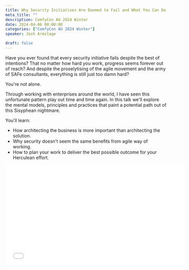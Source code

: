 ```yaml
---
title: Why Security Initiatives Are Doomed to Fail and What You Can Do About It
meta_title: ""
description: ComfyCon AU 2024 Winter
date: 2024-04-06 00:00:00
categories: ["ComfyCon AU 2024 Winter"]
speaker: Josh Armitage

draft: false
---
```

Have you ever found that every security initiative fails despite the best of intentions? That no matter how hard you work, progress seems forever out of reach? And despite the proselytising of the agile movement and the army of SAFe consultants, everything is still just too damn hard?

You're not alone.

Through working with enterprises around the world, I have seen this unfortunate pattern play out time and time again. In this talk we'll explore the mental models, principles and practices that paint a potential path out of this Sisyphean nightmare.

You'll learn:
- How architecting the business is more important than architecting the solution.
- Why security doesn't seem the same benefits from agile way of working.
- How to plan your work to deliver the best possible outcome for your Herculean effort.

<iframe width="560" height="315" src="None" title="YouTube video player" frameborder="0" allow="accelerometer; autoplay; clipboard-write; encrypted-media; gyroscope; picture-in-picture; web-share" allowfullscreen></iframe>